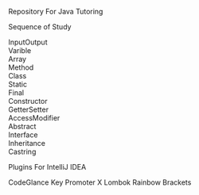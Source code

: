 Repository For Java Tutoring

Sequence of Study

InputOutput  
Varible  
Array  
Method  
Class  
Static  
Final  
Constructor  
GetterSetter  
AccessModifier  
Abstract  
Interface  
Inheritance  
Castring  

Plugins For IntelliJ IDEA

CodeGlance
Key Promoter X
Lombok
Rainbow Brackets
